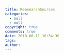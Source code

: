 ```yaml
---
title: ReasearchSources
categories:
  - null
  - null
copyright: true
comments: true
date: 2018-06-11 16:34:30
tags:
author:
---
```

